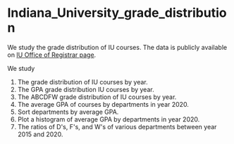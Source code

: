# Indiana_University_grade_distribution

We study the grade distribution of IU courses. The data is publicly available on [IU Office of Registrar page](https://gradedistribution.registrar.indiana.edu/content/index.php).

We study
1. The grade distribution of IU courses by year.
2. The GPA grade distribution IU courses by year.
3. The ABCDFW grade distribution of IU courses by year.
4. The average GPA of courses by departments in year 2020.
5. Sort departments by average GPA.
6. Plot a histogram of average GPA by departments in year 2020.
7. The ratios of D's, F's, and W's of various departments between year 2015 and 2020.
